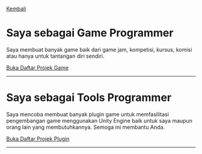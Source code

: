 [Kembali](../)

# Saya sebagai Game Programmer

Saya membuat banyak game baik dari game jam, kompetisi, kursus, komisi atau hanya untuk tantangan diri sendiri.

[Buka Daftar Projek Game](/game-portfolio/game-project)

***

# Saya sebagai Tools Programmer
Saya mencoba membuat banyak plugin game untuk memfasilitasi pengembangan game menggunakan Unity Engine baik untuk saya maupun orang lain yang membutuhkannya. Semoga ini membantu Anda.

[Buka Daftar Projek Plugin](/game-portfolio/game-lib)

***